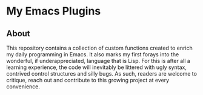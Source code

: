 # My Emacs Plugins

## About

This repository contains a collection of custom functions created to enrich
my daily programming in Emacs. It also marks my first forays into the wonderful,
if underappreciated, language that is Lisp. For this is after all a learning
experience, the code will inevitably be littered with ugly syntax, contrived
control structures and silly bugs. As such, readers are welcome to critique,
reach out and contribute to this growing project at every convenience.
